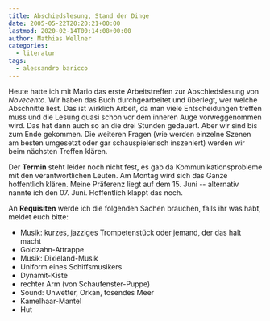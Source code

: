 ```yaml
---
title: Abschiedslesung, Stand der Dinge
date: 2005-05-22T20:20:21+00:00
lastmod: 2020-02-14T00:14:08+00:00
author: Mathias Wellner
categories:
  - literatur
tags:
  - alessandro baricco
---
```

Heute hatte ich mit Mario das erste Arbeitstreffen zur Abschiedslesung von _Novecento_. Wir haben das Buch durchgearbeitet und überlegt, wer welche Abschnitte liest. Das ist wirklich Arbeit, da man viele Entscheidungen treffen muss und die Lesung quasi schon vor dem inneren Auge vorweggenommen wird. Das hat dann auch so an die drei Stunden gedauert. Aber wir sind bis zum Ende gekommen. Die weiteren Fragen (wie werden einzelne Szenen am besten umgesetzt oder gar schauspielerisch inszeniert) werden wir beim nächsten Treffen klären.

Der **Termin** steht leider noch nicht fest, es gab da Kommunikationsprobleme mit den verantwortlichen Leuten. Am Montag wird sich das Ganze hoffentlich klären. Meine Präferenz liegt auf dem 15. Juni -- alternativ nannte ich den 07. Juni. Hoffentlich klappt das noch.

An **Requisiten** werde ich die folgenden Sachen brauchen, falls ihr was habt, meldet euch bitte:

  * Musik: kurzes, jazziges Trompetenstück oder jemand, der das halt macht
  * Goldzahn-Attrappe
  * Musik: Dixieland-Musik
  * Uniform eines Schiffsmusikers
  * Dynamit-Kiste
  * rechter Arm (von Schaufenster-Puppe)
  * Sound: Unwetter, Orkan, tosendes Meer
  * Kamelhaar-Mantel
  * Hut